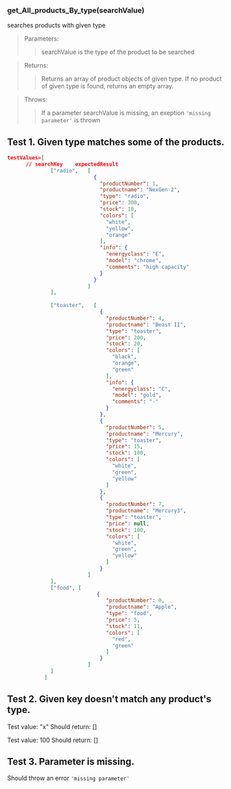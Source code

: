 ### **get_All_products_By_type(searchValue)**
searches products with given type

>Parameters:
>>searchValue is the type of the product to be searched

>Returns:
>>Returns an array of product objects of given type. If no product of given type is found, returns an empty array.

>Throws:
>>If a parameter searchValue is missing, an exeption `'missing parameter'` is thrown

## Test 1. Given type matches some of the products.

```json
testValues=[
      // searchKey    expectedResult
              ["radio",   [
                            {
                              "productNumber": 1,
                              "productname": "NexGen 2",
                              "type": "radio",
                              "price": 300,
                              "stock": 10,
                              "colors": [
                                "white",
                                "yellow",
                                "orange"
                              ],
                              "info": {
                                "energyclass": "E",
                                "model": "chrome",
                                "comments": "high capacity"
                              }
                            }
                          ]
              ],
    
              ["toaster",   [
                              {
                                "productNumber": 4,
                                "productname": "Beast II",
                                "type": "toaster",
                                "price": 200,
                                "stock": 20,
                                "colors": [
                                  "black",
                                  "orange",
                                  "green"
                                ],
                                "info": {
                                  "energyclass": "C",
                                  "model": "gold",
                                  "comments": "-"
                                }
                              },
                              {
                                "productNumber": 5,
                                "productname": "Mercury",
                                "type": "toaster",
                                "price": 15,
                                "stock": 100,
                                "colors": [
                                  "white",
                                  "green",
                                  "yellow"
                                ]
                              },
                              {
                                "productNumber": 7,
                                "productname": "Mercury3",
                                "type": "toaster",
                                "price": null,
                                "stock": 100,
                                "colors": [
                                  "white",
                                  "green",
                                  "yellow"
                                ]
                              }
                          ]
              ],
              ["food", [
                             {
                                "productNumber": 0,
                                "productname": "Apple",
                                "type": "food",
                                "price": 5,
                                "stock": 11,
                                "colors": [
                                  "red",
                                  "green"
                                ]
                              }
                          ]
              ]
            ]
```

## Test 2. Given key doesn't match any product's type.

Test value: "x"
Should return: []

Test value: 100
Should return: []

## Test 3. Parameter is missing.

Should throw an error `'missing parameter'`